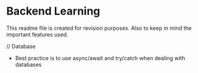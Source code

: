 #  Backend Learning
 This readme file is created for revision purposes.
Also to keep in mind the important features used.

// Database
* Best practice is to use async/await and try/catch when dealing with databases